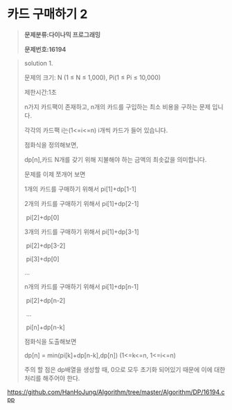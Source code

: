 # 카드 구매하기 2

> **문제분류:다이나믹 프로그래밍**
>
> **문제번호:16194**

> solution 1.
>
> 문제의 크기:  N (1 ≤ N ≤ 1,000), Pi(1 ≤ Pi ≤ 10,000)
>
> 제한시간:1초
>
>
>
> n가지 카드팩이 존재하고, n개의 카드를 구입하는 최소 비용을 구하는 문제 입니다.
>
> 각각의 카드팩 i는(1<=i<=n) i개씩 카드가 들어 있습니다.
>
> 점화식을 정의해보면,
>
> dp[n],카드 N개를 갖기 위해 지불해야 하는 금액의 최솟값을 의미합니다.
>
> 문제를 이제 쪼개어 보면
>
> 1개의 카드를 구매하기 위해서 pi[1]+dp[1-1]
>
> 2개의 카드를 구매하기 위해서 pi[1]+dp[2-1]
>
> ​                                                     pi[2]+dp[0]
>
> 3개의 카드를 구매하기 위해서 pi[1]+dp[3-1]
>
> ​                                                     pi[2]+dp[3-2]
>
> ​                                                     pi[3]+dp[0]
>
> ...
>
> n개의 카드를 구매하기 위해서 pi[1]+dp[n-1]
>
> ​    						    pi[2]+dp[n-2]
>
> ​                                                    ...
>
> ​                                                    pi[n]+dp[n-k]
>
> 점화식을 도출해보면
>
> dp[n] = min(pi[k]+dp[n-k],dp[n])  (1<=k<=n, 1<=i<=n)
>
>
>
> 주의 할 점은 dp배열을 생성할 때, 0으로 모두 초기화 되어있기 때문에 이에 대한 처리를 해주어야 한다.

https://github.com/HanHoJung/Algorithm/tree/master/Algorithm/DP/16194.cpp






